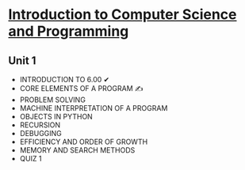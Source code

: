 # [Introduction to Computer Science and Programming](http://ocw.mit.edu/courses/electrical-engineering-and-computer-science/6-00sc-introduction-to-computer-science-and-programming-spring-2011/)

## Unit 1

- INTRODUCTION TO 6.00 ✔
- CORE ELEMENTS OF A PROGRAM ✍
- PROBLEM SOLVING
- MACHINE INTERPRETATION OF A PROGRAM
- OBJECTS IN PYTHON
- RECURSION
- DEBUGGING
- EFFICIENCY AND ORDER OF GROWTH
- MEMORY AND SEARCH METHODS
- QUIZ 1